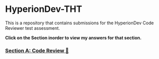 # HyperionDev-THT
This is a repository that contains submissions for the HyperionDev Code Reviewer test assessment.

**Click on the Section inorder to view my answers for that section.**

### [Section A: Code Review :mouse2:](https://github.com/ZackAtama/HyperionDev-THT/tree/section-a#sumbission--review)